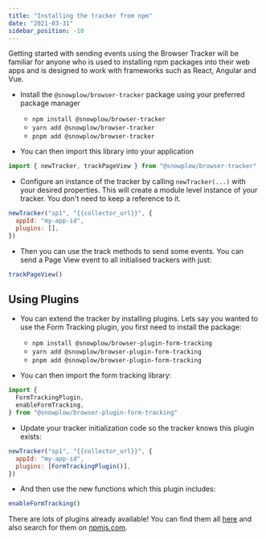 ```yaml
---
title: "Installing the tracker from npm"
date: "2021-03-31"
sidebar_position: -10
---
```


Getting started with sending events using the Browser Tracker will be familiar for anyone who is used to installing npm packages into their web apps and is designed to work with frameworks such as React, Angular and Vue.

- Install the `@snowplow/browser-tracker` package using your preferred package manager

  - `npm install @snowplow/browser-tracker`
  - `yarn add @snowplow/browser-tracker`
  - `pnpm add @snowplow/browser-tracker`

- You can then import this library into your application

```javascript
import { newTracker, trackPageView } from "@snowplow/browser-tracker"
```

- Configure an instance of the tracker by calling `newTracker(...)` with your desired properties. This will create a module level instance of your tracker. You don't need to keep a reference to it.

```javascript
newTracker("sp1", "{{collector_url}}", {
  appId: "my-app-id",
  plugins: [],
})
```

- Then you can use the track methods to send some events. You can send a Page View event to all initialised trackers with just:

```javascript
trackPageView()
```

## Using Plugins

- You can extend the tracker by installing plugins. Lets say you wanted to use the Form Tracking plugin, you first need to install the package:

  - `npm install @snowplow/browser-plugin-form-tracking`
  - `yarn add @snowplow/browser-plugin-form-tracking`
  - `pnpm add @snowplow/browser-plugin-form-tracking`

- You can then import the form tracking library:

```javascript
import {
  FormTrackingPlugin,
  enableFormTracking,
} from "@snowplow/browser-plugin-form-tracking"
```

- Update your tracker initialization code so the tracker knows this plugin exists:

```javascript
newTracker("sp1", "{{collector_url}}", {
  appId: "my-app-id",
  plugins: [FormTrackingPlugin()],
})
```

- And then use the new functions which this plugin includes:

```javascript
enableFormTracking()
```

There are lots of plugins already available! You can find them all [here](https://github.com/snowplow/snowplow-javascript-tracker/tree/master/plugins) and also search for them on [npmjs.com](https://www.npmjs.com/).
